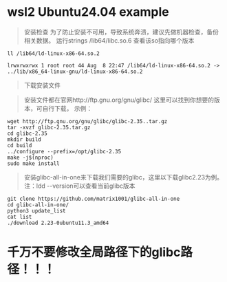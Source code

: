 # wsl2 Ubuntu24.04 example

> 安装检查
> 为了防止安装不可用，导致系统奔溃，建议先做机器检查，备份相关数据。
> 运行strings /lib64/libc.so.6 查看该so指向哪个版本

    ll /lib64/ld-linux-x86-64.so.2

    lrwxrwxrwx 1 root root 44 Aug  8 22:47 /lib64/ld-linux-x86-64.so.2 -> ../lib/x86_64-linux-gnu/ld-linux-x86-64.so.2

> 下载安装文件

> 安装文件都在官网http://ftp.gnu.org/gnu/glibc/ 这里可以找到你想要的版本，可自行下载，
> 示例：

    wget http://ftp.gnu.org/gnu/glibc/glibc-2.35..tar.gz
    tar -xvzf glibc-2.35.tar.gz
    cd glibc-2.35
    mkdir build
    cd build
    ../configure --prefix=/opt/glibc-2.35
    make -j$(nproc)
    sudo make install

> 安装glibc-all-in-one来下载我们需要的glibc，这里以下载glibc2.23为例。注：ldd --version可以查看当前glibc版本

    git clone https://github.com/matrix1001/glibc-all-in-one
    cd glibc-all-in-one/
    python3 update_list
    cat list
    ./download 2.23-0ubuntu11.3_amd64

# 千万不要修改全局路径下的glibc路径！！！